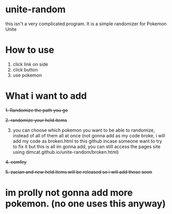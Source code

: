 # unite-random
this isn't a very complicated program.
It is a simple randomizer for Pokemon Unite
# How to use
1. click link on side
2. click button
3. use pokemon

# What i want to add
~~1. Randomize the path you go~~  

~~2. randomize your held items~~

3. you can choose which pokemon you want to be able to randomize, instead of all of them all at once (not gonna add as my code broke, i will add my code as 
broken.html to this github incase someone want to try to fix it but this is all im gonna add, you can still access the pages site using dimcat.github.io/unite-random/broken.html)

~~4. comfey~~

~~5. zacian and new held items will be released so i will add those soon~~


# im prolly not gonna add more pokemon. (no one uses this anyway)
